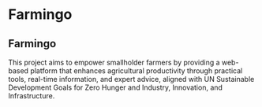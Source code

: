 # Farmingo
<h2><b>Farmingo</b></h2>
<p> This project aims to empower smallholder farmers by providing a web-based platform that enhances agricultural productivity through practical tools, real-time information, and expert advice, aligned with UN Sustainable Development Goals for Zero Hunger and Industry, Innovation, and Infrastructure.</p>
